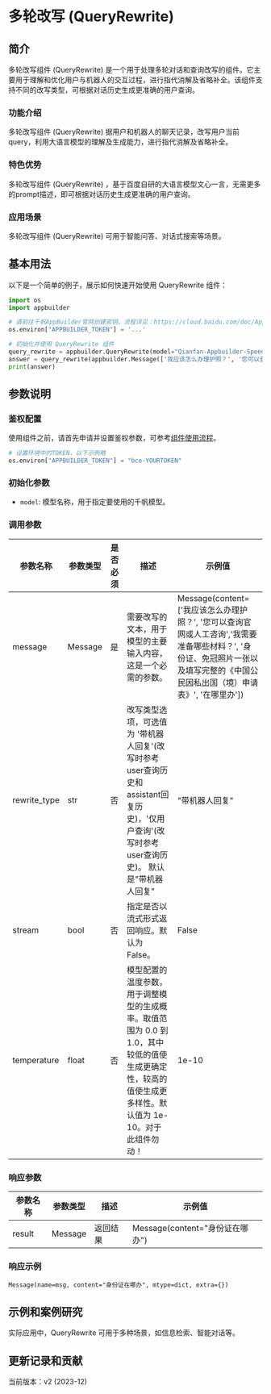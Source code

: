 # 多轮改写 (QueryRewrite)

## 简介
多轮改写组件 (QueryRewrite) 是一个用于处理多轮对话和查询改写的组件。它主要用于理解和优化用户与机器人的交互过程，进行指代消解及省略补全。该组件支持不同的改写类型，可根据对话历史生成更准确的用户查询。

### 功能介绍
多轮改写组件 (QueryRewrite) 据用户和机器人的聊天记录，改写用户当前query，利用大语言模型的理解及生成能力，进行指代消解及省略补全。

### 特色优势
多轮改写组件 (QueryRewrite) ，基于百度自研的大语言模型文心一言，无需更多的prompt描述，即可根据对话历史生成更准确的用户查询。

### 应用场景
多轮改写组件 (QueryRewrite) 可用于智能问答、对话式搜索等场景。

## 基本用法

以下是一个简单的例子，展示如何快速开始使用 QueryRewrite 组件：

```python
import os
import appbuilder

# 请前往千帆AppBuilder官网创建密钥，流程详见：https://cloud.baidu.com/doc/AppBuilder/s/Olq6grrt6#1%E3%80%81%E5%88%9B%E5%BB%BA%E5%AF%86%E9%92%A5
os.environ["APPBUILDER_TOKEN"] = '...'

# 初始化并使用 QueryRewrite 组件
query_rewrite = appbuilder.QueryRewrite(model="Qianfan-Appbuilder-Speed-8k")
answer = query_rewrite(appbuilder.Message(['我应该怎么办理护照？', '您可以查询官网或人工咨询', '我需要准备哪些材料？', '身份证、免冠照片一张以及填写完整的《中国公民因私出国（境）申请表》', '在哪里办']), rewrite_type="带机器人回复")
print(answer)
```

## 参数说明

### 鉴权配置
使用组件之前，请首先申请并设置鉴权参数，可参考[组件使用流程](https://cloud.baidu.com/doc/AppBuilder/s/Olq6grrt6#1%E3%80%81%E5%88%9B%E5%BB%BA%E5%AF%86%E9%92%A5)。
```python
# 设置环境中的TOKEN，以下示例略
os.environ["APPBUILDER_TOKEN"] = "bce-YOURTOKEN"
```

### 初始化参数
- `model`: 模型名称，用于指定要使用的千帆模型。

### 调用参数
|参数名称 |参数类型 |是否必须 |描述 |示例值|
|--------|--------|--------|----|------|
|message |Message  |是 |需要改写的文本，用于模型的主要输入内容，这是一个必需的参数。 |Message(content=['我应该怎么办理护照？', '您可以查询官网或人工咨询','我需要准备哪些材料？', '身份证、免冠照片一张以及填写完整的《中国公民因私出国（境）申请表》', '在哪里办']) |
|rewrite_type |str |否 |改写类型选项，可选值为 '带机器人回复'(改写时参考user查询历史和assistant回复历史)，'仅用户查询'(改写时参考user查询历史)。 默认是"带机器人回复" |"带机器人回复" |
|stream |bool | 否 |指定是否以流式形式返回响应。默认为 False。 |False |
|temperature |float | 否 |模型配置的温度参数，用于调整模型的生成概率。取值范围为 0.0 到 1.0，其中较低的值使生成更确定性，较高的值使生成更多样性。默认值为 1e-10。对于此组件勿动！ |1e-10 |

### 响应参数
|参数名称 |参数类型 |描述 |示例值|
|--------|--------|----|------|
|result  |Message  |返回结果|Message(content="身份证在哪办")|

### 响应示例
```
Message(name=msg, content="身份证在哪办", mtype=dict, extra={})
```

## 示例和案例研究
实际应用中，QueryRewrite 可用于多种场景，如信息检索、智能对话等。

## 更新记录和贡献
当前版本：v2 (2023-12)
